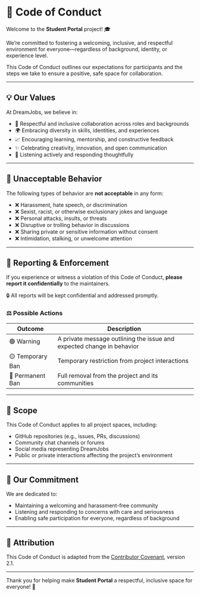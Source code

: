 # 📜 Code of Conduct

Welcome to the **Student Portal** project! 🎓

We’re committed to fostering a welcoming, inclusive, and respectful environment for everyone—regardless of background, identity, or experience level.

This Code of Conduct outlines our expectations for participants and the steps we take to ensure a positive, safe space for collaboration.

---

## 💡 Our Values

At DreamJobs, we believe in:

- 🤝 Respectful and inclusive collaboration across roles and backgrounds  
- 🌍 Embracing diversity in skills, identities, and experiences  
- 📈 Encouraging learning, mentorship, and constructive feedback  
- ✨ Celebrating creativity, innovation, and open communication  
- 💬 Listening actively and responding thoughtfully  

---

## 🚫 Unacceptable Behavior

The following types of behavior are **not acceptable** in any form:

- ❌ Harassment, hate speech, or discrimination  
- ❌ Sexist, racist, or otherwise exclusionary jokes and language  
- ❌ Personal attacks, insults, or threats  
- ❌ Disruptive or trolling behavior in discussions  
- ❌ Sharing private or sensitive information without consent  
- ❌ Intimidation, stalking, or unwelcome attention  

---

## 🙋 Reporting & Enforcement

If you experience or witness a violation of this Code of Conduct, **please report it confidentially** to the maintainers.

🔒 All reports will be kept confidential and addressed promptly.

### ⚖️ Possible Actions

| Outcome           | Description                                                             |
|-------------------|-------------------------------------------------------------------------|
| 🟢 Warning         | A private message outlining the issue and expected change in behavior  |
| 🟡 Temporary Ban   | Temporary restriction from project interactions                         |
| 🔴 Permanent Ban   | Full removal from the project and its communities                       |

---

## 👥 Scope

This Code of Conduct applies to all project spaces, including:

- GitHub repositories (e.g., issues, PRs, discussions)  
- Community chat channels or forums  
- Social media representing DreamJobs  
- Public or private interactions affecting the project’s environment  

---

## 🤝 Our Commitment

We are dedicated to:

- Maintaining a welcoming and harassment-free community  
- Listening and responding to concerns with care and seriousness  
- Enabling safe participation for everyone, regardless of background  

---

## 📝 Attribution

This Code of Conduct is adapted from the [Contributor Covenant](https://www.contributor-covenant.org/version/2/1/code_of_conduct.html), version 2.1.

---

Thank you for helping make **Student Portal** a respectful, inclusive space for everyone! 💙
